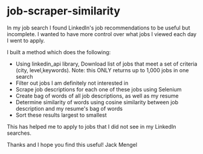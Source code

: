 # job-scraper-similarity

In my job search I found LinkedIn's job recommendations to be useful but incomplete.  I wanted to have more control over what jobs I viewed each day I went to apply.

I built a method which does the following:
* Using linkedin_api library, Download list of jobs that meet a set of criteria (city, level,keywords).  Note: this ONLY returns up to 1,000 jobs in one search
* Filter out jobs I am definitely not interested in
* Scrape job descriptions for each one of these jobs using Selenium
* Create bag of words of all job descriptions, as well as my resume
* Determine similarity of words using cosine similarity between job description and my resume's bag of words
* Sort these results largest to smallest

This has helped me to apply to jobs that I did not see in my LinkedIn searches.

Thanks and I hope you find this useful!
Jack Mengel
